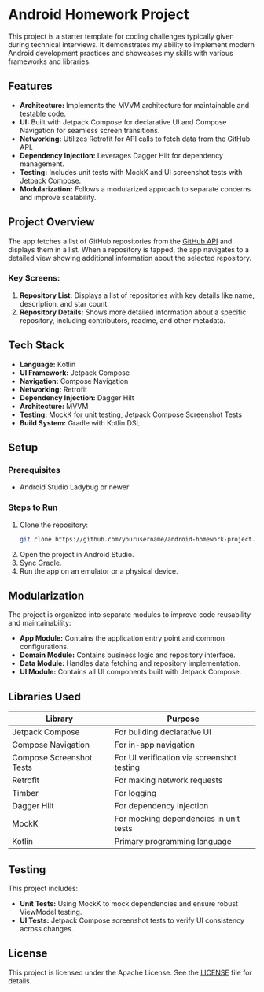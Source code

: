 # Android Homework Project

This project is a starter template for coding challenges typically given during technical interviews. It demonstrates my ability to implement modern Android development practices and showcases my skills with various frameworks and libraries.

## Features

- **Architecture:** Implements the MVVM architecture for maintainable and testable code.
- **UI:** Built with Jetpack Compose for declarative UI and Compose Navigation for seamless screen transitions.
- **Networking:** Utilizes Retrofit for API calls to fetch data from the GitHub API.
- **Dependency Injection:** Leverages Dagger Hilt for dependency management.
- **Testing:** Includes unit tests with MockK and UI screenshot tests with Jetpack Compose.
- **Modularization:** Follows a modularized approach to separate concerns and improve scalability.

## Project Overview

The app fetches a list of GitHub repositories from the [GitHub API](https://docs.github.com/en/rest) and displays them in a list. When a repository is tapped, the app navigates to a detailed view showing additional information about the selected repository.

### Key Screens:
1. **Repository List:** Displays a list of repositories with key details like name, description, and star count.
2. **Repository Details:** Shows more detailed information about a specific repository, including contributors, readme, and other metadata.

## Tech Stack

- **Language:** Kotlin
- **UI Framework:** Jetpack Compose
- **Navigation:** Compose Navigation
- **Networking:** Retrofit
- **Dependency Injection:** Dagger Hilt
- **Architecture:** MVVM
- **Testing:** MockK for unit testing, Jetpack Compose Screenshot Tests
- **Build System:** Gradle with Kotlin DSL

## Setup

### Prerequisites
- Android Studio Ladybug or newer

### Steps to Run
1. Clone the repository:
   ```bash
   git clone https://github.com/yourusername/android-homework-project.git
   ```
2. Open the project in Android Studio.
3. Sync Gradle.
4. Run the app on an emulator or a physical device.

## Modularization

The project is organized into separate modules to improve code reusability and maintainability:
- **App Module:** Contains the application entry point and common configurations.
- **Domain Module:** Contains business logic and repository interface.
- **Data Module:** Handles data fetching and repository implementation.
- **UI Module:** Contains all UI components built with Jetpack Compose.

## Libraries Used

| Library                        | Purpose                                                   |
|--------------------------------|-----------------------------------------------------------|
| Jetpack Compose                | For building declarative UI                                |
| Compose Navigation             | For in-app navigation                                     |
| Compose Screenshot Tests | For UI verification via screenshot testing              |
| Retrofit                        | For making network requests                               |
| Timber                          | For logging                                              |
| Dagger Hilt                    | For dependency injection                                  |
| MockK                           | For mocking dependencies in unit tests                   |
| Kotlin                          | Primary programming language                              |

## Testing

This project includes:
- **Unit Tests:** Using MockK to mock dependencies and ensure robust ViewModel testing.
- **UI Tests:** Jetpack Compose screenshot tests to verify UI consistency across changes.

## License

This project is licensed under the Apache License. See the [LICENSE](LICENSE) file for details.
